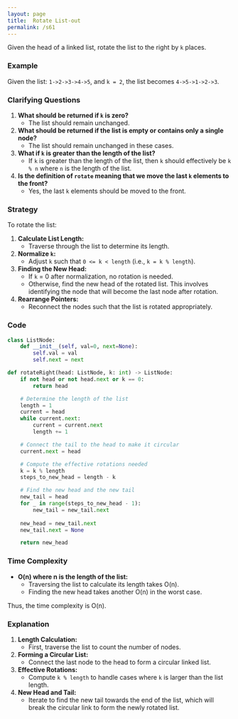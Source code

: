 ```yaml
---
layout: page
title:  Rotate List-out
permalink: /s61
---
```

Given the head of a linked list, rotate the list to the right by `k` places.

### Example
Given the list: `1->2->3->4->5`, and `k = 2`, the list becomes `4->5->1->2->3`.

### Clarifying Questions
1. **What should be returned if `k` is zero?**
   - The list should remain unchanged.
2. **What should be returned if the list is empty or contains only a single node?**
   - The list should remain unchanged in these cases.
3. **What if `k` is greater than the length of the list?**
   - If `k` is greater than the length of the list, then `k` should effectively be `k % n` where `n` is the length of the list.
4. **Is the definition of `rotate` meaning that we move the last `k` elements to the front?**
   - Yes, the last `k` elements should be moved to the front.

### Strategy
To rotate the list:
1. **Calculate List Length:**
   - Traverse through the list to determine its length.
2. **Normalize `k`:**
   - Adjust `k` such that `0 <= k < length` (i.e., `k = k % length`).
3. **Finding the New Head:**
   - If `k` = 0 after normalization, no rotation is needed.
   - Otherwise, find the new head of the rotated list. This involves identifying the node that will become the last node after rotation.
4. **Rearrange Pointers:**
   - Reconnect the nodes such that the list is rotated appropriately.

### Code
```python
class ListNode:
    def __init__(self, val=0, next=None):
        self.val = val
        self.next = next

def rotateRight(head: ListNode, k: int) -> ListNode:
    if not head or not head.next or k == 0:
        return head

    # Determine the length of the list
    length = 1
    current = head
    while current.next:
        current = current.next
        length += 1

    # Connect the tail to the head to make it circular
    current.next = head

    # Compute the effective rotations needed
    k = k % length
    steps_to_new_head = length - k

    # Find the new head and the new tail
    new_tail = head
    for _ in range(steps_to_new_head - 1):
        new_tail = new_tail.next
    
    new_head = new_tail.next
    new_tail.next = None

    return new_head
```

### Time Complexity
- **O(n) where n is the length of the list:**
  - Traversing the list to calculate its length takes O(n).
  - Finding the new head takes another O(n) in the worst case.
  
Thus, the time complexity is O(n).

### Explanation
1. **Length Calculation:**
   - First, traverse the list to count the number of nodes.
2. **Forming a Circular List:**
   - Connect the last node to the head to form a circular linked list.
3. **Effective Rotations:**
   - Compute `k % length` to handle cases where `k` is larger than the list length.
4. **New Head and Tail:**
   - Iterate to find the new tail towards the end of the list, which will break the circular link to form the newly rotated list.